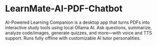 # LearnMate-AI-PDF-Chatbot
AI-Powered Learning Companion is a desktop app that turns PDFs into interactive study tools using local Ollama AI. Ask questions, summarize, analyze code/images, generate quizzes, and more—with voice and TTS support. Runs fully offline with customizable AI tutor personalities.
